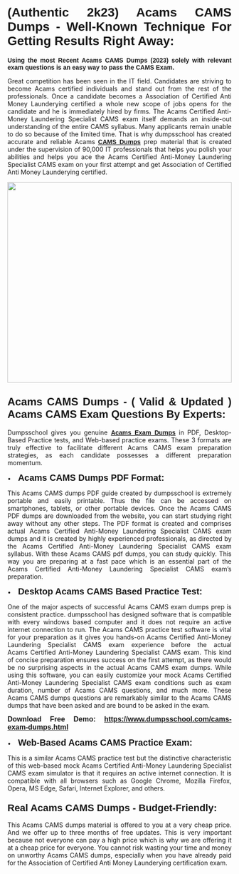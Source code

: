 <h1 style="text-align: justify;"><span style="font-family:Verdana,Geneva,sans-serif;"><strong>(Authentic 2k23) Acams CAMS Dumps - Well-Known Technique For Getting Results Right Away:</strong></span></h1>

<p style="text-align: justify;"><span style="font-family:Verdana,Geneva,sans-serif;"><strong>Using the most Recent Acams CAMS Dumps (2023) solely with relevant exam questions is an easy way to pass the CAMS Exam.</strong></span></p>

<p style="text-align: justify;">Great competition has been seen in the IT field. Candidates are striving to become Acams certified individuals and stand out from the rest of the professionals. Once a candidate becomes a Association of Certified Anti Money Launderying certified a whole new scope of jobs opens for the candidate and he is immediately hired by firms. The Acams Certified Anti-Money Laundering Specialist CAMS exam itself demands an inside-out understanding of the entire CAMS syllabus. Many applicants remain unable to do so because of the limited time. That is why dumpsschool has created accurate and reliable Acams <a href="https://www.dumpsschool.com/cams-exam-dumps.html"><span style="font-family:Verdana,Geneva,sans-serif;"><strong>CAMS Dumps</strong></span></a> prep material that is created under the supervision of 90,000 IT professionals that helps you polish your abilities and helps you ace the Acams Certified Anti-Money Laundering Specialist CAMS exam on your first attempt and get Association of Certified Anti Money Launderying certified.</p>

<p style="text-align: justify;"><a href="https://www.dumpsschool.com/cams-exam-dumps.html"><img alt="" src="https://lh3.googleusercontent.com/pw/AL9nZEXTnx-h3VAwmQ42NpyJBmUK-fANKF8vsH2hymHVf8ycIwJ47iI4Qn_pkCv8nx_DV5UvAc8WAssduHJKtvkHIPf8d8IQFAZC6offZ_lfhXQ5UUBSi1Ff8m31hLznjs03QyiSesC6U3Rcr4jLl4JRY5US=w904-h513-no" style="width: 100%; height: 450px;" /></a></p>

<h2 style="text-align: justify;"><span style="font-family:Verdana,Geneva,sans-serif;"><strong><span style="font-size:24px;">Acams CAMS Dumps - ( Valid & Updated ) Acams CAMS Exam Questions By Experts:</span></strong></span></h2>

<p style="text-align: justify;">Dumpsschool gives you genuine <a href="https://www.dumpsschool.com/acams-braindumps.html"><span style="font-family:Verdana,Geneva,sans-serif;"><strong>Acams Exam Dumps</strong></span></a> in PDF, Desktop-Based Practice tests, and Web-based practice exams. These 3 formats are truly effective to facilitate different Acams CAMS exam preparation strategies, as each candidate possesses a different preparation momentum. </p>

<p style="text-align: justify;">•    <span style="font-size:20px;"><span style="font-family:Verdana,Geneva,sans-serif;"><strong>Acams CAMS Dumps PDF Format:</strong></span></span></p>

<p style="text-align: justify;">This Acams CAMS dumps PDF guide created by dumpsschool is extremely portable and easily printable. Thus the file can be accessed on smartphones, tablets, or other portable devices. Once the Acams CAMS PDF dumps are downloaded from the website, you can start studying right away without any other steps. The PDF format is created and comprises actual Acams Certified Anti-Money Laundering Specialist CAMS exam dumps and it is created by highly experienced professionals, as directed by the Acams Certified Anti-Money Laundering Specialist CAMS exam syllabus. With these Acams CAMS pdf dumps, you can study quickly. This way you are preparing at a fast pace which is an essential part of the Acams Certified Anti-Money Laundering Specialist CAMS exam’s preparation. </p>

<p style="text-align: justify;">•    <span style="font-family:Verdana,Geneva,sans-serif;"><strong><span style="font-size:20px;">Desktop Acams CAMS Based Practice Test:</span></strong></span></p>

<p style="text-align: justify;">One of the major aspects of successful Acams CAMS exam dumps prep is consistent practice. dumpsschool has designed software that is compatible with every windows based computer and it does not require an active internet connection to run. The Acams CAMS practice test software is vital for your preparation as it gives you hands-on Acams Certified Anti-Money Laundering Specialist CAMS exam experience before the actual Acams Certified Anti-Money Laundering Specialist CAMS exam. This kind of concise preparation ensures success on the first attempt, as there would be no surprising aspects in the actual Acams CAMS exam dumps. While using this software, you can easily customize your mock Acams Certified Anti-Money Laundering Specialist CAMS exam conditions such as exam duration, number of Acams CAMS questions, and much more. These Acams CAMS dumps questions are remarkably similar to the Acams CAMS dumps that have been asked and are bound to be asked in the exam.</p>

<p style="text-align: justify;"><strong><span style="font-size:16px;"><span style="font-family:Verdana,Geneva,sans-serif;">Download Free Demo: </span></span><span style="font-family:Verdana,Geneva,sans-serif;"><span style="font-size:16px;"><a href="https://www.dumpsschool.com/cams-exam-dumps.html">https://www.dumpsschool.com/cams-exam-dumps.html</a></span></span></strong></p>

<p style="text-align: justify;">•    <strong><span style="font-size:20px;"><span style="font-family:Verdana,Geneva,sans-serif;">Web-Based Acams CAMS Practice Exam:</span></span></strong></p>

<p style="text-align: justify;">This is a similar Acams CAMS practice test but the distinctive characteristic of this web-based mock Acams Certified Anti-Money Laundering Specialist CAMS exam simulator is that it requires an active internet connection. It is compatible with all browsers such as Google Chrome, Mozilla Firefox, Opera, MS Edge, Safari, Internet Explorer, and others.</p>

<h3 style="text-align: justify;"><strong><span style="font-size:22px;"><span style="font-family:Verdana,Geneva,sans-serif;">Real Acams CAMS Dumps - Budget-Friendly:</span></span></strong></h3>

<p style="text-align: justify;">This Acams CAMS dumps material is offered to you at a very cheap price. And we offer up to three months of free updates. This is very important because not everyone can pay a high price which is why we are offering it at a cheap price for everyone. You cannot risk wasting your time and money on unworthy Acams CAMS dumps, especially when you have already paid for the Association of Certified Anti Money Launderying certification exam.</p>
